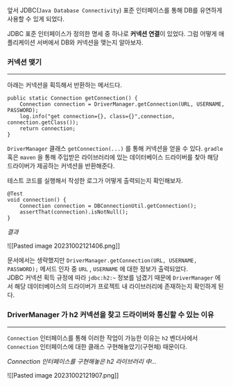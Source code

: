 
앞서 JDBC(`Java Database Connectivity`) 표준 인터페이스를 통해 DB를 유연하게 사용할 수 있게 되었다.

JDBC 표준 인터페이스가 정의한 명세 중 하나로 **커넥션 연결**이 있었다.
그럼 어떻게 애플리케이션 서버에서 DB와 커넥션을 맺는지 알아보자.


### 커넥션 맺기

---

아래는 커넥션을 획득해서 반환하는 메서드다.

```
public static Connection getConnection() {   
	Connection connection = DriverManager.getConnection(URL, USERNAME, PASSWORD);  
	log.info("get connection={}, class={}",connection, connection.getClass());  
	return connection;  
}
```


`DriverManager` 클래스 `getConnection(...)` 를 통해 커넥션을 얻을 수 있다. `gradle` 혹은 `maven` 을 통해 주입받은 라이브러리에 있는 데이터베이스 드라이버를 찾아 해당 드라이버가 제공하는 커넥션을 반환해준다. 


테스트 코드를 실행해서 작성한 로그가 어떻게 출력되는지 확인해보자.

```
@Test  
void connection() {  
    Connection connection = DBConnectionUtil.getConnection();  
    assertThat(connection).isNotNull();  
}
```


*결과*

![[Pasted image 20231002121406.png]]


문서에서는 생략했지만  `DriverManager.getConnection(URL, USERNAME, PASSWORD);`  메서드 인자 중 `URL` , `USERNAME` 에 대한 정보가 출력되었다.  
JDBC 커넥션 획득 규정에 따라 `jdbc:h2:~` 정보를 넘겼기 때문에 `DriverManager` 에서 해당 데이터베이스의 드라이버가 프로젝트 내 라이브러리에 존재하는지 확인하게 된다.


### DriverManager 가 h2 커넥션을 찾고 드라이버와 통신할 수 있는 이유

---

`Connection` 인터페이스를 통해 이러한 작업이 가능한 이유는 `h2` 벤더사에서 `Connection` 인터페이스에 대한 클래스 구현해놓았기(구현체) 때문이다.


*Connection 인터페이스를 구현해놓은 h2 라이브러리 中...*

![[Pasted image 20231002121907.png]]

